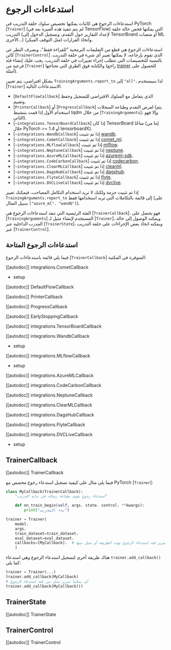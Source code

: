 # استدعاءات الرجوع 

استدعاءات الرجوع هي كائنات يمكنها تخصيص سلوك حلقة التدريب في PyTorch [`Trainer`] (لم يتم تنفيذ هذه الميزة بعد في TensorFlow) التي يمكنها فحص حالة حلقة التدريب (لإعداد التقارير حول التقدم، وتسجيل الدخول إلى TensorBoard أو منصات ML الأخرى...) واتخاذ القرارات (مثل التوقف المبكر).

استدعاءات الرجوع هي قطع من التعليمات البرمجية "للقراءة فقط"، وبصرف النظر عن كائن [`TrainerControl`] الذي تقوم بإرجاعه، لا يمكنها تغيير أي شيء في حلقة التدريب. بالنسبة للتخصيصات التي تتطلب إجراء تغييرات في حلقة التدريب، يجب عليك إنشاء فئة فرعية من [`Trainer`] والكتابة فوق الطرق التي تحتاجها (راجع [trainer](trainer) للحصول على أمثلة).

بشكل افتراضي، يتم تعيين `TrainingArguments.report_to` إلى `"all"`، لذا سيستخدم [`Trainer`] الاستدعاءات التالية.

- [`DefaultFlowCallback`] الذي يتعامل مع السلوك الافتراضي للتسجيل وحفظ وتقييم.
- [`PrinterCallback`] أو [`ProgressCallback`] لعرض التقدم وطباعة السجلات (يتم استخدام الأول إذا قمت بتنشيط tqdm من خلال [`TrainingArguments`]، وإلا فهو الثاني).
- [`~integrations.TensorBoardCallback`] إذا كان TensorBoard متاحًا (إما من خلال PyTorch >= 1.4 أو tensorboardX).
- [`~integrations.WandbCallback`] إذا تم تثبيت [wandb](https://www.wandb.com/).
- [`~integrations.CometCallback`] إذا تم تثبيت [comet_ml](https://www.comet.ml/site/).
- [`~integrations.MLflowCallback`] إذا تم تثبيت [mlflow](https://www.mlflow.org/).
- [`~integrations.NeptuneCallback`] إذا تم تثبيت [neptune](https://neptune.ai/).
- [`~integrations.AzureMLCallback`] إذا تم تثبيت [azureml-sdk](https://pypi.org/project/azureml-sdk/).
- [`~integrations.CodeCarbonCallback`] إذا تم تثبيت [codecarbon](https://pypi.org/project/codecarbon/).
- [`~integrations.ClearMLCallback`] إذا تم تثبيت [clearml](https://github.com/allegroai/clearml).
- [`~integrations.DagsHubCallback`] إذا تم تثبيت [dagshub](https://dagshub.com/).
- [`~integrations.FlyteCallback`] إذا تم تثبيت [flyte](https://flyte.org/).
- [`~integrations.DVCLiveCallback`] إذا تم تثبيت [dvclive](https://dvc.org/doc/dvclive).

إذا تم تثبيت حزمة ولكنك لا تريد استخدام التكامل المصاحب، فيمكنك تغيير `TrainingArguments.report_to` إلى قائمة بالتكاملات التي تريد استخدامها فقط (على سبيل المثال `["azure_ml"، "wandb"]`).

الفئة الرئيسية التي تنفذ استدعاءات الرجوع هي [`TrainerCallback`]. فهو يحصل على [`TrainingArguments`] المستخدم لإنشاء مثيل لـ [`Trainer`]، ويمكنه الوصول إلى حالة المدرب الداخلية عبر [`TrainerState`]، ويمكنه اتخاذ بعض الإجراءات على حلقة التدريب عبر [`TrainerControl`].

## استدعاءات الرجوع المتاحة

فيما يلي قائمة باستدعاءات الرجوع [`TrainerCallback`] المتوفرة في المكتبة:

[[autodoc]] integrations.CometCallback
- setup

[[autodoc]] DefaultFlowCallback

[[autodoc]] PrinterCallback

[[autodoc]] ProgressCallback

[[autodoc]] EarlyStoppingCallback

[[autodoc]] integrations.TensorBoardCallback

[[autodoc]] integrations.WandbCallback
- setup

[[autodoc]] integrations.MLflowCallback
- setup

[[autodoc]] integrations.AzureMLCallback

[[autodoc]] integrations.CodeCarbonCallback

[[autodoc]] integrations.NeptuneCallback

[[autodoc]] integrations.ClearMLCallback

[[autodoc]] integrations.DagsHubCallback

[[autodoc]] integrations.FlyteCallback

[[autodoc]] integrations.DVCLiveCallback
- setup

## TrainerCallback

[[autodoc]] TrainerCallback

فيما يلي مثال على كيفية تسجيل استدعاء رجوع مخصص مع PyTorch [`Trainer`]:

```python
class MyCallback(TrainerCallback):
    "استدعاء رجوع يقوم بطباعة رسالة في بداية التدريب"

    def on_train_begin(self, args، state، control، **kwargs):
        print("بدء التدريب")

trainer = Trainer(
    model،
    args،
    train_dataset=train_dataset،
    eval_dataset=eval_dataset،
    callbacks=[MyCallback]،  # يمكننا إما تمرير فئة استدعاء الرجوع بهذه الطريقة أو مثيل منها (MyCallback())
    )
```

هناك طريقة أخرى لتسجيل استدعاء الرجوع وهي استدعاء `trainer.add_callback()` كما يلي:

```python
trainer = Trainer(...)
trainer.add_callback(MyCallback)
# أو، يمكننا تمرير مثيل من فئة استدعاء الرجوع
trainer.add_callback(MyCallback())
```

## TrainerState

[[autodoc]] TrainerState

## TrainerControl

[[autodoc]] TrainerControl